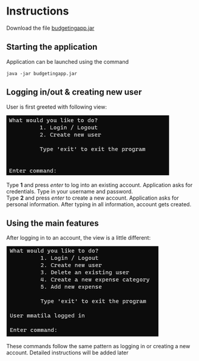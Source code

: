 # Instructions

Download the file [budgetingapp.jar](https://github.com/mmatila/ot-harjoitustyo/releases/tag/viikko6)

## Starting the application

Application can be launched using the command

```
java -jar budgetingapp.jar
```

## Logging in/out & creating new user

User is first greeted with following view:

<img src="https://github.com/mmatila/ot-harjoitustyo/blob/master/documentation/images/initialView.png">

Type **1** and press _enter_ to log into an existing account. Application asks for credentials. Type in your username and password.  
Type **2** and press _enter_ to create a new account. Application asks for personal information. After typing in all information, account gets created.

## Using the main features

After logging in to an account, the view is a little different:

<img src="https://github.com/mmatila/ot-harjoitustyo/blob/master/documentation/images/loggedInView.png">

These commands follow the same pattern as logging in or creating a new account. Detailed instructions will be added later
